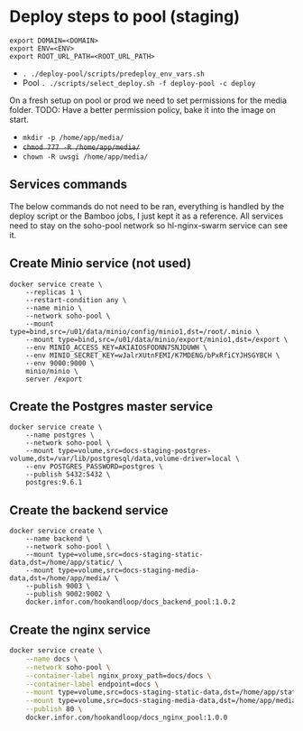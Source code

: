 # Deploy steps to pool (staging)

```shell
export DOMAIN=<DOMAIN>
export ENV=<ENV>
export ROOT_URL_PATH=<ROOT_URL_PATH>
```

- `. ./deploy-pool/scripts/predeploy_env_vars.sh`
- Pool `. ./scripts/select_deploy.sh -f deploy-pool -c deploy`

On a fresh setup on pool or prod we need to set permissions for the media folder.
TODO: Have a better permission policy, bake it into the image on start.

- `mkdir -p /home/app/media/`
- ~~`chmod 777 -R /home/app/media/`~~
- `chown -R uwsgi /home/app/media/`

## Services commands

The below commands do not need to be ran, everything is handled by the deploy script or the Bamboo jobs, I just kept it as a reference.
All services need to stay on the soho-pool network so hl-nginx-swarm service can see it.

## Create Minio service (not used)

```shell
docker service create \
    --replicas 1 \
    --restart-condition any \
    --name minio \
    --network soho-pool \
    --mount type=bind,src=/u01/data/minio/config/minio1,dst=/root/.minio \
    --mount type=bind,src=/u01/data/minio/export/minio1,dst=/export \
    --env MINIO_ACCESS_KEY=AKIAIOSFODNN7SNJDUWH \
    --env MINIO_SECRET_KEY=wJalrXUtnFEMI/K7MDENG/bPxRfiCYJHSGYBCH \
    --env 9000:9000 \
    minio/minio \
    server /export
```

## Create the Postgres master service

```shell
docker service create \
    --name postgres \
    --network soho-pool \
    --mount type=volume,src=docs-staging-postgres-volume,dst=/var/lib/postgresql/data,volume-driver=local \
    --env POSTGRES_PASSWORD=postgres \
    --publish 5432:5432 \
    postgres:9.6.1
```

## Create the backend service

```shell
docker service create \
    --name backend \
    --network soho-pool \
    --mount type=volume,src=docs-staging-static-data,dst=/home/app/static/ \
    --mount type=volume,src=docs-staging-media-data,dst=/home/app/media/ \
    --publish 9003 \
    --publish 9002:9002 \
    docker.infor.com/hookandloop/docs_backend_pool:1.0.2
```

## Create the nginx service

```bash
docker service create \
    --name docs \
    --network soho-pool \
    --container-label nginx_proxy_path=docs/docs \
    --container-label endpoint=docs \
    --mount type=volume,src=docs-staging-static-data,dst=/home/app/static/ \
    --mount type=volume,src=docs-staging-media-data,dst=/home/app/media/ \
    --publish 80 \
    docker.infor.com/hookandloop/docs_nginx_pool:1.0.0
```
